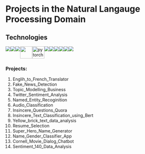 # Projects in the Natural Langauge Processing Domain


## Technologies

<div style="display:flex; margin: auto;">
   <img src="https://img.shields.io/badge/Python-3776AB?style=for-the-badge&logo=python&logoColor=white">
   <img src="https://img.shields.io/badge/TensorFlow-FF6F00?style=for-the-badge&logo=TensorFlow&logoColor=white">
   <img src="https://img.shields.io/badge/Keras-D00000?style=for-the-badge&logo=Keras&logoColor=white"> 
   <img src="https://camo.githubusercontent.com/ce9fb3389462f2c9444f863e410f0d17d04b216beba8749a015011887eadfbaf/68747470733a2f2f7777772e766563746f726c6f676f2e7a6f6e652f6c6f676f732f6f70656e63762f6f70656e63762d69636f6e2e737667" width="40" height="40">
   <img src="https://www.vectorlogo.zone/logos/pytorch/pytorch-icon.svg" alt="pytorch" width="40" height="40"/>
   <img src="https://img.shields.io/badge/scikit_learn-F7931E?style=for-the-badge&logo=scikit-learn&logoColor=white">
   <img src="https://img.shields.io/badge/Numpy-777BB4?style=for-the-badge&logo=numpy&logoColor=white">
   <img src="https://img.shields.io/badge/Pandas-2C2D72?style=for-the-badge&logo=pandas&logoColor=white"> 
   <img src="https://img.shields.io/badge/Plotly-239120?style=for-the-badge&logo=plotly&logoColor=white"> 
   
   <img src="https://img.shields.io/badge/Jupyter-F37626.svg?&style=for-the-badge&logo=Jupyter&logoColor=white">
   <img src="https://img.shields.io/badge/NVIDIA-GTX1650-76B900?style=for-the-badge&logo=nvidia&logoColor=white">

</div>


### Projects:

1) Englih_to_French_Translator
2) Fake_News_Detection
3) Topic_Modelling_Business
4) Twitter_Sentiment_Analysis
5) Named_Entity_Recoginition
6) Audio_Classification
7) Insincere_Questions_Quora
8) Insincere_Text_Classification_using_Bert
9) Yellow_brick_text_data_analysis
10) Resume_Selection
11) Super_Hero_Name_Generator
12) Name_Gender_Classifier_App
13) Cornell_Movie_Dialog_Chatbot
14) Sentiment_140_Data_Analysis
